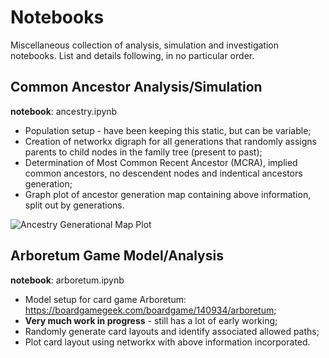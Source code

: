 # Notebooks
Miscellaneous collection of analysis, simulation and investigation notebooks. List and details following, in no particular order.


## Common Ancestor Analysis/Simulation
**notebook**: ancestry.ipynb

- Population setup - have been keeping this static, but can be variable;
- Creation of networkx digraph for all generations that randomly assigns parents to child nodes in the family tree (present to past);
- Determination of Most Common Recent Ancestor (MCRA), implied common ancestors, no descendent nodes and indentical ancestors generation;
- Graph plot of ancestor generation map containing above information, split out by generations.

![Ancestry Generational Map Plot][ancestry_plot]


## Arboretum Game Model/Analysis
**notebook**: arboretum.ipynb

- Model setup for card game Arboretum: https://boardgamegeek.com/boardgame/140934/arboretum;
- **Very much work in progress** - still has a lot of early working;
- Randomly generate card layouts and identify associated allowed paths;
- Plot card layout using networkx with above information incorporated.


[ancestry_plot]: https://github.com/rokkuran/notebooks/output/ancestry_generational_map_plot.png